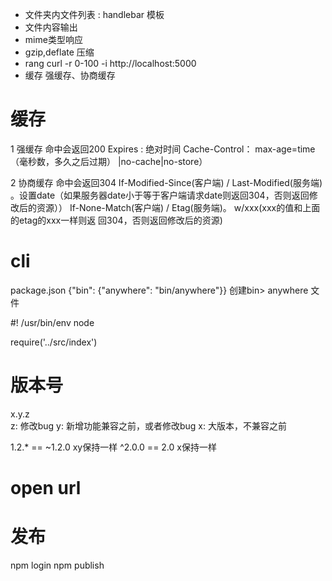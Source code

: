 - 文件夹内文件列表 : handlebar 模板
- 文件内容输出
- mime类型响应
- gzip,deflate 压缩
- rang 
  curl -r 0-100 -i http://localhost:5000
- 缓存 强缓存、协商缓存

# 缓存
1 强缓存 命中会返回200
Expires : 绝对时间
Cache-Control： max-age=time（毫秒数，多久之后过期） |no-cache|no-store）

2 协商缓存 命中会返回304
If-Modified-Since(客户端) / Last-Modified(服务端) 。设置date（如果服务器date小于等于客户端请求date则返回304，否则返回修改后的资源））
If-None-Match(客户端) / Etag(服务端)。 w/xxx(xxx的值和上面的etag的xxx一样则返 回304，否则返回修改后的资源)


# cli
package.json  {"bin": {"anywhere": "bin/anywhere"}}
创建bin> anywhere 文件

#! /usr/bin/env node

require('../src/index')


# 版本号
x.y.z   
z: 修改bug
y: 新增功能兼容之前，或者修改bug
x: 大版本，不兼容之前

1.2.* == ~1.2.0  xy保持一样
^2.0.0 == 2.0   x保持一样


# open url


# 发布

npm login
npm publish

